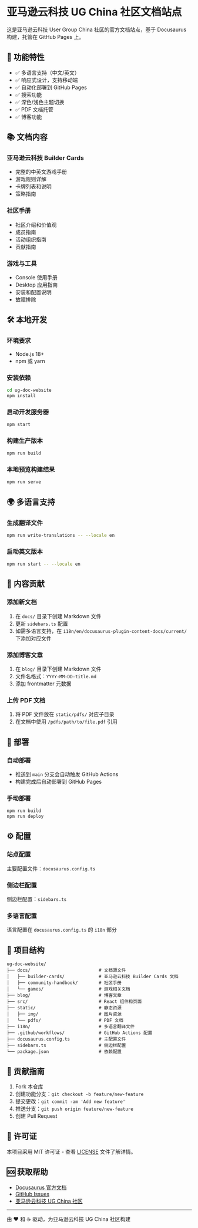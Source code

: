 # 亚马逊云科技 UG China 社区文档站点

这是亚马逊云科技 User Group China 社区的官方文档站点，基于 Docusaurus 构建，托管在 GitHub Pages 上。

## 🚀 功能特性

- ✅ 多语言支持（中文/英文）
- ✅ 响应式设计，支持移动端
- ✅ 自动化部署到 GitHub Pages
- ✅ 搜索功能
- ✅ 深色/浅色主题切换
- ✅ PDF 文档托管
- ✅ 博客功能

## 📚 文档内容

### 亚马逊云科技 Builder Cards
- 完整的中英文游戏手册
- 游戏规则详解
- 卡牌列表和说明
- 策略指南

### 社区手册
- 社区介绍和价值观
- 成员指南
- 活动组织指南
- 贡献指南

### 游戏与工具
- Console 使用手册
- Desktop 应用指南
- 安装和配置说明
- 故障排除

## 🛠️ 本地开发

### 环境要求
- Node.js 18+ 
- npm 或 yarn

### 安装依赖
```bash
cd ug-doc-website
npm install
```

### 启动开发服务器
```bash
npm start
```

### 构建生产版本
```bash
npm run build
```

### 本地预览构建结果
```bash
npm run serve
```

## 🌍 多语言支持

### 生成翻译文件
```bash
npm run write-translations -- --locale en
```

### 启动英文版本
```bash
npm run start -- --locale en
```

## 📝 内容贡献

### 添加新文档
1. 在 `docs/` 目录下创建 Markdown 文件
2. 更新 `sidebars.ts` 配置
3. 如需多语言支持，在 `i18n/en/docusaurus-plugin-content-docs/current/` 下添加对应文件

### 添加博客文章
1. 在 `blog/` 目录下创建 Markdown 文件
2. 文件名格式：`YYYY-MM-DD-title.md`
3. 添加 frontmatter 元数据

### 上传 PDF 文档
1. 将 PDF 文件放在 `static/pdfs/` 对应子目录
2. 在文档中使用 `/pdfs/path/to/file.pdf` 引用

## 🚀 部署

### 自动部署
- 推送到 `main` 分支会自动触发 GitHub Actions
- 构建完成后自动部署到 GitHub Pages

### 手动部署
```bash
npm run build
npm run deploy
```

## ⚙️ 配置

### 站点配置
主要配置文件：`docusaurus.config.ts`

### 侧边栏配置
侧边栏配置：`sidebars.ts`

### 多语言配置
语言配置在 `docusaurus.config.ts` 的 `i18n` 部分

## 📁 项目结构

```
ug-doc-website/
├── docs/                          # 文档源文件
│   ├── builder-cards/             # 亚马逊云科技 Builder Cards 文档
│   ├── community-handbook/        # 社区手册
│   └── games/                     # 游戏相关文档
├── blog/                          # 博客文章
├── src/                           # React 组件和页面
├── static/                        # 静态资源
│   ├── img/                       # 图片资源
│   └── pdfs/                      # PDF 文档
├── i18n/                          # 多语言翻译文件
├── .github/workflows/             # GitHub Actions 配置
├── docusaurus.config.ts           # 主配置文件
├── sidebars.ts                    # 侧边栏配置
└── package.json                   # 依赖配置
```

## 🤝 贡献指南

1. Fork 本仓库
2. 创建功能分支：`git checkout -b feature/new-feature`
3. 提交更改：`git commit -am 'Add new feature'`
4. 推送分支：`git push origin feature/new-feature`
5. 创建 Pull Request

## 📄 许可证

本项目采用 MIT 许可证 - 查看 [LICENSE](LICENSE) 文件了解详情。

## 🆘 获取帮助

- [Docusaurus 官方文档](https://docusaurus.io/docs)
- [GitHub Issues](https://github.com/your-username/aws-ug-china-docs/issues)
- [亚马逊云科技 UG China 社区](https://www.awsug.cn/)

---

由 ❤️ 和 ☕ 驱动，为亚马逊云科技 UG China 社区构建